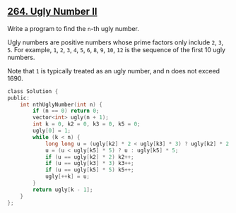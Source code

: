 ## [264. Ugly Number II](https://leetcode.com/problems/ugly-number-ii/#/description)

Write a program to find the `n`-th ugly number.

Ugly numbers are positive numbers whose prime factors only include `2`, `3`, `5`. For example, `1`, `2`, `3`, `4`, `5`, `6`, `8`, `9`, `10`, `12` is the sequence of the first 10 ugly numbers.

Note that `1` is typically treated as an ugly number, and n does not exceed 1690.

```c
class Solution {
public:
    int nthUglyNumber(int n) {
        if (n == 0) return 0;
        vector<int> ugly(n + 1);
        int k = 0, k2 = 0, k3 = 0, k5 = 0;
        ugly[0] = 1;
        while (k < n) {
            long long u = (ugly[k2] * 2 < ugly[k3] * 3) ? ugly[k2] * 2 : ugly[k3] * 3;
            u = (u < ugly[k5] * 5) ? u : ugly[k5] * 5;
            if (u == ugly[k2] * 2) k2++;
            if (u == ugly[k3] * 3) k3++;
            if (u == ugly[k5] * 5) k5++;
            ugly[++k] = u;
        }
        return ugly[k - 1];
    }
};
```